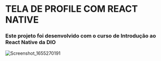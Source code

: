 # **TELA DE PROFILE COM REACT NATIVE**
### **Este projeto foi desenvolvido com o curso de Introdução ao React Native da DIO**
![Screenshot_1655270191](https://user-images.githubusercontent.com/99687666/173747150-51fcd820-5a58-4b35-bbc7-e93015f5d215.png)
